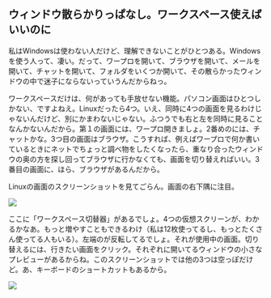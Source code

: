 <?php require("../../entete.php"); ?> <?php require("../../base.php"); ?>

<div id="corps">

<h2>ウィンドウ散らかりっぱなし。ワークスペース使えばいいのに</h2>

<p>私はWindowsは使わない人だけど、理解できないことがひとつある。Windowsを使う人って、凄い。だって、ワープロを開いて、ブラウザを開いて、メールを開いて、チャットを開いて、フォルダをいくつか開いて、その散らかったウィンドウの中で迷子にならないっていうんだからねっ。</p>

<p>ワークスペースだけは、何があっても手放せない機能。パソコン画面はひとつしかない、ですよねえ。Linuxだったら4つ。いえ、同時に4つの画面を見るわけじゃないんだけど、別にかまわないじゃない。ふつうでも右と左を同時に見ることなんかないんだから。第１の画面には、ワープロ開きましょ。2番めのには、チャットかな。3つ目の画面はブラウザ。こうすれば、例えばワープロで何か書いているときにネットでちょっと調べ物をしたくなったら、重なり合ったウィンドウの奥の方を探し回ってブラウザに行かなくても、画面を切り替えればいい。3番目の画面に、ほら、ブラウザがあるんだから。</p>

<p>Linuxの画面のスクリーンショットを見てごらん。画面の右下隅に注目。</p>

<img src="Images/workspaces.png" border="0"/>

<p>ここに「ワークスペース切替器」があるでしょ。4つの仮想スクリーンが、わかるかなあ。もっと増やすこともできるわけ（私は12枚使ってるし、もっとたくさん使ってる人もいる）。左端のが反転してるでしょ。それが使用中の画面。切り替えるには、行きたい画面をクリック。それぞれに開いてるウィンドウの小さなプレビューがあるからね。このスクリーンショットでは他の3つは空っぽだけど。あ、キーボードのショートカットもあるから。</p>

<img src="Images/workspaces_full.png" border="0"/>

</div>
</body>
</html>
